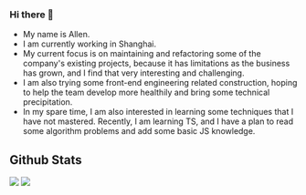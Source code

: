 ### Hi there 👋

- My name is Allen.  
- I am currently working in Shanghai.  
- My current focus is on maintaining and refactoring some of the company's existing projects, because it has limitations as the business has grown, and I find that very interesting and challenging.  
- I am also trying some front-end engineering related construction, hoping to help the team develop more healthily and bring some technical precipitation.  
- In my spare time, I am also interested in learning some techniques that I have not mastered. Recently, I am learning TS, and I have a plan to read some algorithm problems and add some basic JS knowledge.  

<h2> Github Stats </h2> 

<img src="https://github-readme-stats.vercel.app/api/top-langs/?username=allen-1998&layout=compact&theme=tokyonight" />

<img src="https://github-readme-stats.vercel.app/api?username=allen-1998&theme=tokyonight&show_icons=true" />
